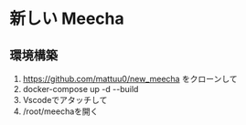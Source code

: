 # 新しい Meecha

## 環境構築
1. https://github.com/mattuu0/new_meecha をクローンして
2. docker-compose up -d --build
3. Vscodeでアタッチして
4. /root/meechaを開く